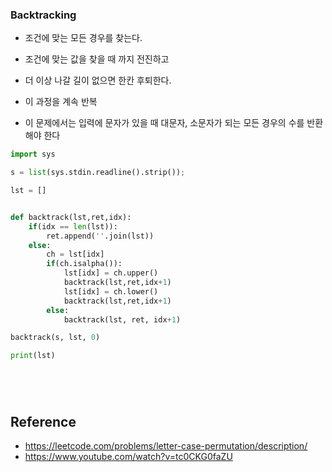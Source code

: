 
### Backtracking

- 조건에 맞는 모든 경우를 찾는다. 
- 조건에 맞는 값을 찾을 때 까지 전진하고
- 더 이상 나갈 길이 없으면 한칸 후퇴한다.
- 이 과정을 계속 반복

- 이 문제에서는 입력에 문자가 있을 때 대문자, 소문자가 되는 모든 경우의 수를 반환해야 한다


```python
import sys

s = list(sys.stdin.readline().strip());

lst = []


def backtrack(lst,ret,idx):
    if(idx == len(lst)):
        ret.append(''.join(lst))
    else:
        ch = lst[idx]
        if(ch.isalpha()):
            lst[idx] = ch.upper()
            backtrack(lst,ret,idx+1)
            lst[idx] = ch.lower()
            backtrack(lst,ret,idx+1)
        else:
            backtrack(lst, ret, idx+1)

backtrack(s, lst, 0)

print(lst)






```

## Reference

- https://leetcode.com/problems/letter-case-permutation/description/
- https://www.youtube.com/watch?v=tc0CKG0faZU
